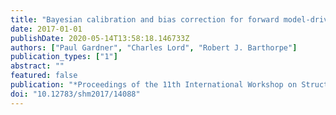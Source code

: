 ```yaml
---
title: "Bayesian calibration and bias correction for forward model-driven SHM"
date: 2017-01-01
publishDate: 2020-05-14T13:58:18.146733Z
authors: ["Paul Gardner", "Charles Lord", "Robert J. Barthorpe"]
publication_types: ["1"]
abstract: ""
featured: false
publication: "*Proceedings of the 11th International Workshop on Structural Health Monitoring*"
doi: "10.12783/shm2017/14088"
---
```


